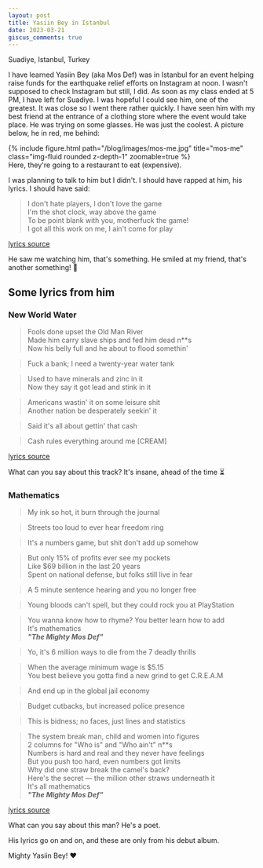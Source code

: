 ```yaml
---
layout: post
title: Yasiin Bey in Istanbul
date: 2023-03-21
giscus_comments: true
---
```


Suadiye, Istanbul, Turkey

I have learned Yasiin Bey (aka Mos Def) was in Istanbul for an event helping raise funds for the earthquake relief efforts on Instagram at noon. I wasn't supposed to check Instagram but still, I did. As soon as my class ended at 5 PM, I have left for Suadiye. I was hopeful I could see him, one of the greatest. It was close so I went there rather quickly. I have seen him with my best friend at the entrance of a clothing store where the event would take place. He was trying on some glasses. He was just the coolest. A picture below, he in red, me behind:

<div class="row">
    <div class="col-sm-6 mt-3 mt-md-0 text-center">
        {% include figure.html path="/blog/images/mos-me.jpg" title="mos-me" class="img-fluid rounded z-depth-1" zoomable=true %}
    </div>
</div>
<div class="caption">
    Here, they're going to a restaurant to eat (expensive).
</div>

I was planning to talk to him but I didn't. I should have rapped at him, his lyrics. I should have said:

> I don't hate players, I don't love the game  
> I'm the shot clock, way above the game  
> To be point blank with you, motherfuck the game!  
> I got all this work on me, I ain't come for play

[lyrics source](https://genius.com/Yasiin-bey-sunshine-lyrics)

He saw me watching him, that's something. He smiled at my friend, that's another something! :tada:

## Some lyrics from him

### New World Water

> Fools done upset the Old Man River  
> Made him carry slave ships and fed him dead n**s  
> Now his belly full and he about to flood somethin'

> Fuck a bank; I need a twenty-year water tank

> Used to have minerals and zinc in it  
> Now they say it got lead and stink in it

> Americans wastin' it on some leisure shit  
> Another nation be desperately seekin' it

> Said it's all about gettin' that cash

> Cash rules everything around me [CREAM]

[lyrics source](https://genius.com/Yasiin-bey-new-world-water-lyrics)

What can you say about this track? It's insane, ahead of the time ⏳

### Mathematics

> My ink so hot, it burn through the journal

> Streets too loud to ever hear freedom ring

> It's a numbers game, but shit don't add up somehow

> But only 15% of profits ever see my pockets  
> Like $69 billion in the last 20 years  
> Spent on national defense, but folks still live in fear

> A 5 minute sentence hearing and you no longer free

> Young bloods can't spell, but they could rock you at PlayStation

> You wanna know how to rhyme? You better learn how to add  
> It's mathematics  
> ***"The Mighty Mos Def"***

> Yo, it's 6 million ways to die from the 7 deadly thrills

> When the average minimum wage is $5.15  
> You best believe you gotta find a new grind to get C.R.E.A.M

> And end up in the global jail economy

> Budget cutbacks, but increased police presence

> This is bidness; no faces, just lines and statistics

> The system break man, child and women into figures  
> 2 columns for "Who is" and "Who ain't" n\*\*s  
> Numbers is hard and real and they never have feelings  
> But you push too hard, even numbers got limits  
> Why did one straw break the camel's back?  
> Here's the secret — the million other straws underneath it  
> It's all mathematics  
> ***"The Mighty Mos Def"***

[lyrics source](https://genius.com/Yasiin-bey-mathematics-lyrics)

What can you say about this man? He's a poet.

His lyrics go on and on, and these are only from his debut album.

Mighty Yasiin Bey! :heart:
